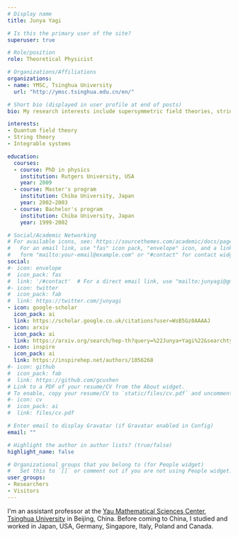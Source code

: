 ```yaml
---
# Display name
title: Junya Yagi

# Is this the primary user of the site?
superuser: true

# Role/position
role: Theoretical Physicist

# Organizations/Affiliations
organizations:
- name: YMSC, Tsinghua University
  url: "http://ymsc.tsinghua.edu.cn/en/"

# Short bio (displayed in user profile at end of posts)
bio: My research interests include supersymmetric field theories, string theory and integrable systems.

interests:
- Quantum field theory
- String theory
- Integrable systems

education:
  courses:
  - course: PhD in physics
    institution: Rutgers University, USA
    year: 2009
  - course: Master's program
    institution: Chiba University, Japan
    year: 2002–2003
  - course: Bachelor's program
    institution: Chiba University, Japan
    year: 1999-2002

# Social/Academic Networking
# For available icons, see: https://sourcethemes.com/academic/docs/page-builder/#icons
#   For an email link, use "fas" icon pack, "envelope" icon, and a link in the
#   form "mailto:your-email@example.com" or "#contact" for contact widget.
social:
#- icon: envelope
#  icon_pack: fas
#  link: '/#contact'  # For a direct email link, use "mailto:junyagi@gmail.com".
#- icon: twitter
#  icon_pack: fab
#  link: https://twitter.com/junyagi
- icon: google-scholar
  icon_pack: ai
  link: https://scholar.google.co.uk/citations?user=WsB5Gz0AAAAJ
- icon: arxiv
  icon_pack: ai
  link: https://arxiv.org/search/hep-th?query=%22Junya+Yagi%22&searchtype=author
- icon: inspire
  icon_pack: ai
  link: https://inspirehep.net/authors/1056268
#- icon: github
#  icon_pack: fab
#  link: https://github.com/gcushen
# Link to a PDF of your resume/CV from the About widget.
# To enable, copy your resume/CV to `static/files/cv.pdf` and uncomment the lines below.
#- icon: cv
#  icon_pack: ai
#  link: files/cv.pdf

# Enter email to display Gravatar (if Gravatar enabled in Config)
email: ""

# Highlight the author in author lists? (true/false)
highlight_name: false

# Organizational groups that you belong to (for People widget)
#   Set this to `[]` or comment out if you are not using People widget.
user_groups:
- Researchers
- Visitors
---
```


I'm an assistant professor at the [Yau Mathematical Sciences Center](http://ymsc.tsinghua.edu.cn/en/), [Tsinghua University](https://www.tsinghua.edu.cn/en/) in Beijing, China.  Before coming to China, I studied and worked in Japan, USA, Germany, Singapore, Italy, Poland and Canada.